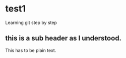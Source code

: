 # test1

Learning git step by step

## this is a sub header as I understood.

This has to be plain text.